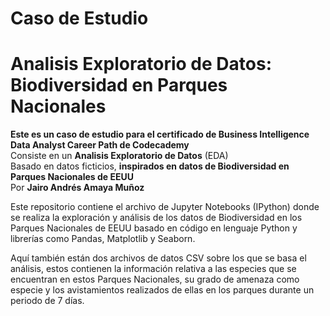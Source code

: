 # Caso de Estudio
# Analisis Exploratorio de Datos: Biodiversidad en Parques Nacionales

**Este es un caso de estudio para el certificado de Business Intelligence Data Analyst Career Path de Codecademy**  
Consiste en un **Analisis Exploratorio de Datos** (EDA)  
Basado en datos ficticios, **inspirados en datos de Biodiversidad en Parques Nacionales de EEUU**  
Por **Jairo Andrés Amaya Muñoz**
  
  
Este repositorio contiene el archivo de Jupyter Notebooks (IPython) donde se realiza la exploración y análisis de los datos de Biodiversidad en los Parques Nacionales de EEUU basado en código en lenguaje Python y librerías como Pandas, Matplotlib y Seaborn.  
  
Aquí también están dos archivos de datos CSV sobre los que se basa el análisis, estos contienen la información relativa a las especies que se encuentran en estos Parques Nacionales, su grado de amenaza como especie y los avistamientos realizados de ellas en los parques durante un periodo de 7 días.

